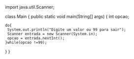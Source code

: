 import java.util.Scanner;

class Main {
  public static void main(String[] args) {
    int opcao; 

    do{
     System.out.println("Digite um valor ou 99 para sair");
     Scanner entrada = new Scanner(System.in);
     opcao = entrada.nextInt();
    }while(opcao !=99);
    
  }
}
